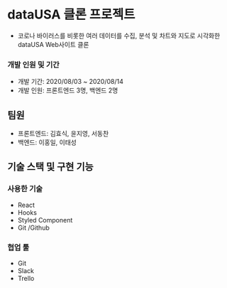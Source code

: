 # dataUSA 클론 프로젝트

- 코로나 바이러스를 비롯한 여러 데이터를 수집, 분석 및 차트와 지도로 시각화한 dataUSA Web사이트 클론

### 개발 인원 및 기간

- 개발 기간: 2020/08/03 ~ 2020/08/14
- 개발 인원: 프론트엔드 3명, 백엔드 2명

## 팀원

- 프론트엔드: 김효식, 윤지영, 서동찬
- 백엔드: 이홍일, 이태성

## 기술 스택 및 구현 기능

### 사용한 기술
- React
- Hooks
- Styled Component
- Git /Github

### 협업 툴

- Git
- Slack
- Trello
